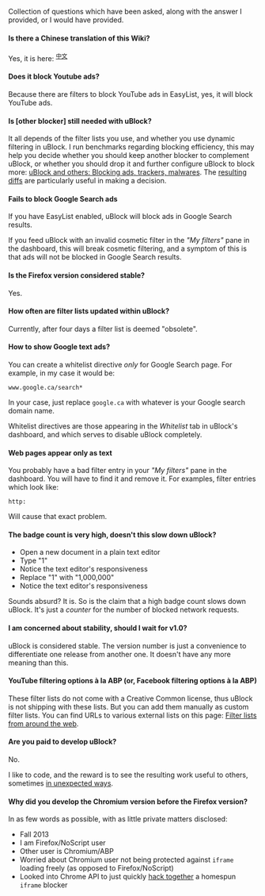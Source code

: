 Collection of questions which have been asked, along with the answer I provided, or I would have provided.

#### Is there a Chinese translation of this Wiki?

Yes, it is here: <sup>[中文](https://github.com/fang5566/uBlock/wiki/FAQ)</sup>

#### Does it block Youtube ads?

Because there are filters to block YouTube ads in EasyList, yes, it will block YouTube ads.

#### Is [other blocker] still needed with uBlock?

It all depends of the filter lists you use, and whether you use dynamic filtering in uBlock. I run benchmarks regarding blocking efficiency, this may help you decide whether you should keep another blocker to complement uBlock, or whether you should drop it and further configure uBlock to block more: [uBlock and others: Blocking ads, trackers, malwares](https://github.com/gorhill/uBlock/wiki/%C2%B5Block-and-others:-Blocking-ads,-trackers,-malwares). The [resulting diffs](https://github.com/gorhill/uBlock/wiki/%C2%B5Block-and-others:-Blocking-ads,-trackers,-malwares#data-diffs) are particularly useful in making a decision.



#### Fails to block Google Search ads

If you have EasyList enabled, uBlock will block ads in Google Search results.

If you feed uBlock with an invalid cosmetic filter in the _"My filters"_ pane in the dashboard, this will break cosmetic filtering, and a symptom of this is that ads will not be blocked in Google Search results.

#### Is the Firefox version considered stable?

Yes.

#### How often are filter lists updated within uBlock?

Currently, after four days a filter list is deemed "obsolete".

#### How to show Google text ads?

You can create a whitelist directive *only* for Google Search page. For example, in my case it would be:

    www.google.ca/search*

In your case, just replace `google.ca` with whatever is your Google search domain name.

Whitelist directives are those appearing in the _Whitelist_ tab in uBlock's dashboard, and which serves to disable uBlock completely.

#### Web pages appear only as text

You probably have a bad filter entry in your _"My filters"_ pane in the dashboard. You will have to find it and remove it. For examples, filter entries which look like:

    http:

Will cause that exact problem.

#### The badge count is very high, doesn't this slow down uBlock?

- Open a new document in a plain text editor
- Type "1"
- Notice the text editor's responsiveness
- Replace "1" with "1,000,000"
- Notice the text editor's responsiveness

Sounds absurd? It is. So is the claim that a high badge count slows down uBlock. It's just a _counter_ for the number of blocked network requests.

#### I am concerned about stability, should I wait for v1.0?

uBlock is considered stable. The version number is just a convenience to differentiate one release from another one. It doesn't have any more meaning than this.

#### YouTube filtering options à la ABP (or, Facebook filtering options à la ABP)

These filter lists do not come with a Creative Common license, thus uBlock is not shipping with these lists. But you can add them manually as custom filter lists. You can find URLs to various external lists on this page: [Filter lists from around the web](https://github.com/gorhill/uBlock/wiki/Filter-lists-from-around-the-web).

#### Are you paid to develop uBlock?

No.

I like to code, and the reward is to see the resulting work useful to others, sometimes [in unexpected ways](https://www.youtube.com/watch?v=90NsjKvz9Ns).

#### Why did you develop the Chromium version before the Firefox version?

In as few words as possible, with as little private matters disclosed:

- Fall 2013
- I am Firefox/NoScript user
- Other user is Chromium/ABP
- Worried about Chromium user not being protected against `iframe` loading freely (as opposed to Firefox/NoScript)
- Looked into Chrome API to just quickly [hack together](https://news.ycombinator.com/item?id=6871331) a homespun `iframe` blocker
